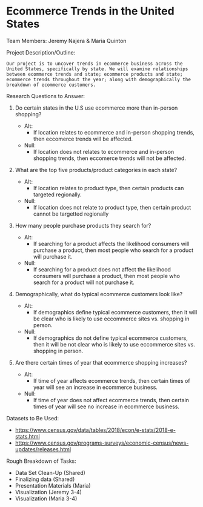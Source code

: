# Ecommerce Trends in the United States
Team Members: Jeremy Najera & Maria Quinton

Project Description/Outline:

    Our project is to uncover trends in ecommerce business across the United States, specifically by state. We will examine relationships between ecommerce trends and state; ecommerce products and state; ecommerce trends throughout the year; along with demographically the breakdown of ecommerce customers. 

Research Questions to Answer:

1. Do certain states in the U.S use ecommerce more than in-person shopping?
    * Alt:
        * If location relates to ecommerce and in-person shopping trends, then eccomerce trends will be affected.
    * Null:
        * If location does not relates to ecommerce and in-person shopping trends, then eccomerce trends will not be affected.

2. What are the top five products/product categories in each state?
    * Alt: 
        * If location relates to product type, then certain products can targeted regionally.
    * Null: 
        * If location does not relate to product type, then certain product cannot be targetted regionally
3. How many people purchase products they search for?
    * Alt:
        * If searching for a product affects the likelihood consumers will purchase a product, then most people who search for a product will purchase it.
    * Null:
        * If searching for a product does not affect the likelihood consumers will purchase a product, then most people who search for a product will not purchase it.
4. Demographically, what do typical ecommerce customers look like?
    * Alt:
        * If demographics define typical ecommerce customers, then it will be clear who is likely to use eccommerce sites vs. shopping in person.
    * Null:
        * If demographics do not define typical ecommerce customers, then it will be not clear who is likely to use eccommerce sites vs. shopping in person.
5. Are there certain times of year that ecommerce shopping increases?
    * Alt:
        * If time of year affects ecommerce trends, then certain times of year will see an increase in ecommerce business.
    * Null:
        * If time of year does not affect ecommerce trends, then certain times of year will see no increase in ecommerce business.

Datasets to Be Used:

- https://www.census.gov/data/tables/2018/econ/e-stats/2018-e-stats.html
- https://www.census.gov/programs-surveys/economic-census/news-updates/releases.html

Rough Breakdown of Tasks:

- Data Set Clean-Up (Shared)
- Finalizing data (Shared)
- Presentation Materials (Maria)
- Visualization (Jeremy 3-4)
- Visualization (Maria 3-4)
